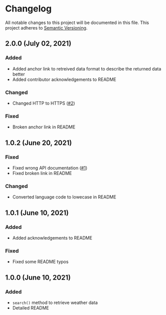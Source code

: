 # Changelog

All notable changes to this project will be documented in this file. This project adheres to [Semantic Versioning](https://semver.org/).

## 2.0.0 (July 02, 2021)
### Added
- Added anchor link to retreived data format to describe the returned data better
- Added contributor acknowledgements to README

### Changed
- Changed HTTP to HTTPS ([#2](https://github.com/wgumenyuk/msn-weather/issues/2))

### Fixed
- Broken anchor link in README

## 1.0.2 (June 20, 2021)
### Fixed
- Fixed wrong API documentation ([#1](https://github.com/wgumenyuk/msn-weather/pull/1))
- Fixed broken link in README

### Changed
- Converted language code to lowecase in README

## 1.0.1 (June 10, 2021)
### Added
- Added acknowledgements to README

### Fixed
- Fixed some README typos

## 1.0.0 (June 10, 2021)
### Added
- `search()` method to retrieve weather data 
- Detailed README
